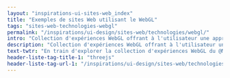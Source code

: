 ```yaml
---
layout: "inspirations-ui-sites-web_index"
title: "Exemples de sites Web utilisant le WebGL"
tags: "sites-web-technologies-webgl"
permalink: "/inspirations/ui-design/sites-web/technologies/webgl/"
intro: "Collection d'expériences WebGL offrant à l'utilisateur une approche renouvelée de l'exploration de contenu via des expériences 3D aux perspectives généreuses."
description: "Collection d'expériences WebGL offrant à l'utilisateur une approche renouvelée de l'exploration de contenu via des expériences 3D aux perspectives généreuses."
text-twtr: "En train d'explorer la collection d'expériences WebGL du @MagDuWebdesign"
header-liste-tag-title-1: "threejs"
header-liste-tag-url-1: "/inspirations/ui-design/sites-web/technologies/threejs/"
---
```

